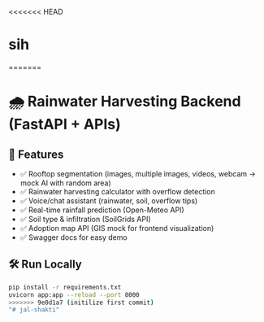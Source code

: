 <<<<<<< HEAD
# sih
=======
# 🌧️ Rainwater Harvesting Backend (FastAPI + APIs)

## 🚀 Features
- ✅ Rooftop segmentation (images, multiple images, videos, webcam → mock AI with random area)
- ✅ Rainwater harvesting calculator with overflow detection
- ✅ Voice/chat assistant (rainwater, soil, overflow tips)
- ✅ Real-time rainfall prediction (Open-Meteo API)
- ✅ Soil type & infiltration (SoilGrids API)
- ✅ Adoption map API (GIS mock for frontend visualization)
- ✅ Swagger docs for easy demo

## 🛠️ Run Locally
```bash
pip install -r requirements.txt
uvicorn app:app --reload --port 8000
>>>>>>> 9e0d1a7 (initilize first commit)
"# jal-shakti" 
